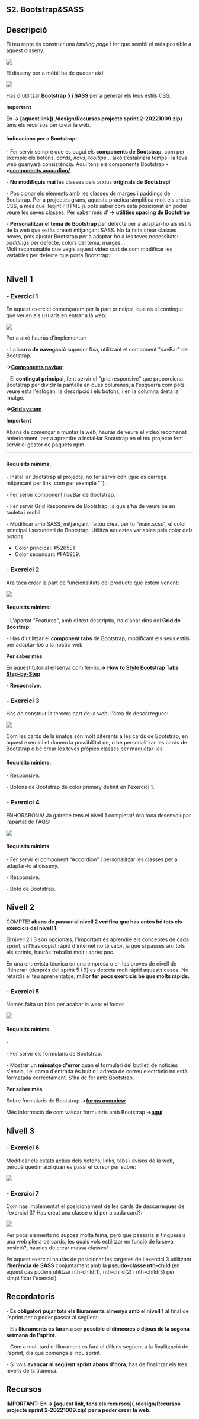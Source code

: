 S2. Bootstrap&SASS
------------------

Descripció
----------

El teu repte és construir una _landing page_ i fer que sembli el més possible a aquest disseny:

  

![](./design/desktop-design.jpg)  

  

El disseny per a mòbil ha de quedar així:

  
![](./design/mobile-design.jpg)  
  

Has d'utilitzar **Bootstrap 5 i SASS** per a generar els teus estils CSS.

**Important**

En **\-> [aquest link](./design/Recursos projecte sprint 2-20221009.zip)** tens els recursos per crear la web.

  

#### Indicacions per a Bootstrap:

\- Fer servir sempre que es pugui els **components de Bootstrap**, com per exemple els botons, _cards_, _navs_, _tooltips_... això t'estalviarà temps i la teva web guanyarà consistència. Aquí tens els components Bootstrap **\->[components accordion/](https://getbootstrap.com/docs/5.0/components/accordion/)**

\- **No modifiquis mai** les classes dels arxius **originals de Bootstrap**!

\- Posicionar els elements amb les classes de marges i paddings de Bootstrap. Per a projectes grans, aquesta pràctica simplifica molt els arxius CSS, a més que llegint l'HTML ja pots saber com està posicionat en poder veure les seves classes. Per saber més d' **\-> [utilities spacing de Bootstrap](https://getbootstrap.com/docs/5.0/utilities/spacing/)**

\- **Personalitzar el tema de Bootstrap** per defecte per a adaptar-ho als estils de la web que estàs creant mitjançant SASS. No fa falta crear classes noves, pots ajustar Bootstrap per a adaptar-ho a les teves necessitats: _paddings_ per defecte, colors del tema, marges...  
Molt recomanable que vegis aquest vídeo curt de com modificar les variables per defecte que porta Bootstrap:

![[](./design/bootstrap.png)](https://youtu.be/nCX3QVl_PiI)

Nivell 1
--------

### \- Exercici 1

En aquest exercici començarem per la part principal, que és el contingut que veuen els usuaris en entrar a la web:

  

![](./design/web-1.jpg)  

  

Per a això hauràs d'implementar:

\- La **barra de navegació** superior fixa, utilitzant el component "navBar" de Bootstrap.

**\->[Components navbar](https://getbootstrap.com/docs/5.0/components/navbar/)**

\- El **contingut principa**l, fent servir el "grid responsive" que proporciona Bootstrap per dividir la pantalla en dues columnes, a l'esquerra com pots veure està l'eslògan, la descripció i els botons, i en la columna dreta la imatge.

**\->[Grid system](https://getbootstrap.com/docs/5.0/layout/grid/)**

  

**Important**

Abans de començar a muntar la web, hauràs de veure el vídeo recomanat anteriorment, per a aprendre a instal·lar Bootstrap en el teu projecte fent servir el gestor de paquets npm.

* * *

#### Requisits mínims: 

\- Instal·lar Bootstrap al projecte, no fer servir cdn (que és càrrega mitjançant per link, com per exemple "<link href="https://cdn.jsdelivr.net/npm/bootstrap@5.0.2/...." rel="stylesheet" crossorigin="anonymous">").

\- Fer servir component navBar de Bootstrap.

\- Fer servir Grid Responsive de Bootstrap, ja que s'ha de veure bé en tauleta i mòbil.

\- Modificar amb SASS, mitjançant l'arxiu creat per tu "main.scss", el color principal i secundari de Bootstrap. Utilitza aquestes variables pels color dels botons  

*   Color principal: #5265E1
*   Color secundari: #FA5959. 

  

### \- Exercici 2

Ara toca crear la part de funcionalitats del producte que estem venent:

  

![](./design/web2.jpg)  
  
  

#### Requisits mínims:

  
  
\- L'apartat "Features", amb el text descriptiu, ha d'anar dins del **Grid de Boostrap**.

\- Has d'utilitzar el **component tabs** de Bootstrap, modificant els seus estils per adaptar-los a la nostra web

**Per saber més**

En aquest tutorial ensenya com fer-ho.**\-> [How to Style Bootstrap Tabs Step-by-Step](https://turbofuture.com/computers/Apply-custom-styles-to-bootastrap-tabs-step-by-step)**

\- **Responsive.**

  

### \- Exercici 3

Has de construir la tercera part de la web: l'àrea de descàrregues:

  

![](./design/web3.jpg)  

  

  
Com les cards de la imatge són molt diferents a les cards de Bootstrap, en aquest exercici et donem la possibilitat de, o bé personalitzar les cards de Bootstrap o bé crear les teves pròpies classes per maquetar-les.

  

#### Requisits mínims:

\- Responsive.

\- Botons de Bootstrap de color primary definit en l'exercici 1.

  

### \- Exercici 4

ENHORABONA! Ja gairebé tens el nivell 1 completat! Ara toca desenvolupar l'apartat de FAQS:

  

![](./design/web4.jpg)  

  

#### Requisits mínims

\- Fer servir el component "Accordion" i personalitzar les classes per a adaptar-lo al disseny.

\- Responsive.

\- Botó de Bootstrap.

  

Nivell 2
--------

  

  

  

COMPTE! **abans de passar al nivell 2 verifica que has entès bé tots els exercicis del nivell 1**. 

El nivell 2 i 3 són opcionals, l'important és aprendre els conceptes de cada sprint, si l'has copiat ràpid d'internet no té valor, ja que si passes així tots els sprints, hauràs treballat molt i après poc. 

En una entrevista tècnica en una empresa o en les proves de nivell de l'itinerari (després del sprint 5 i 9) es detecta molt ràpid aquests casos. No retardis el teu aprenentatge, **millor fer pocs exercicis bé que molts ràpids.**

  

  

### \- Exercici 5  

Només falta un bloc per acabar la web: el footer.

  

![](./design/web5.jpg)  

  
  

#### Requisits mínims

\-

\- Fer servir els formularis de Bootstrap.

\- Mostrar un **missatge d'error** quan el formulari del butlletí de notícies s'envia, i el camp d'entrada és buit o l'adreça de correu electrònic no està formatada correctament. S'ha de fer amb Bootstrap.

**Per saber més**

Sobre formularis de Bootstrap **\->[forms overview](https://getbootstrap.com/docs/5.0/forms/overview/)**

Més informació de com validar formularis amb Bootstrap **\->[aquí](https://www.w3schools.com/bootstrap5/bootstrap_form_validation.php)**

###   

Nivell 3
--------

### \- Exercici 6  

Modificar els estats actius dels botons, links, tabs i avisos de la web, perquè quedin així quan es passi el cursor per sobre:

  

![](./design/desktop-active-states.jpg)  

  

### \- Exercici 7  

  
Com has implementat el posicionament de les cards de descàrregues de l'exercici 3? Has creat una classe o id per a cada card?:

  

![](./design/web3.jpg)  
  
  

Per pocs elements no suposa molta feina, però que passaria si tinguessis una web plena de cards, les quals vols estilitzar en funció de la seva posició?, hauries de crear massa classes!

  
En aquest exercici hauràs de posicionar les targetes de l'exercici 3 utilitzant **l'herència de SASS** conjuntament amb la **pseudo-classe nth-child** (en aquest cas podem utilitzar nth-child(1), nth-child(2) i nth-child(3) per simplificar l'exercici).

  

Recordatoris
------------

\- **És obligatori pujar tots els lliuraments almenys amb el nivell 1** al final de l'sprint per a poder passar al següent.

\- Els **lliuraments es faran a ser possible el dimecres o dijous de la segona setmana de l'sprint.** 

\- Com a molt tard el lliurament es farà el dilluns següent a la finalització de l'sprint, dia que comença el nou sprint.

\- Si vols **avançar al següent sprint abans d'hora**, has de finalitzar els tres nivells de la tramesa.

  

Recursos
--------

  

  
  

**IMPORTANT: En **\-> [aquest link, tens els recursos](./design/Recursos projecte sprint 2-20221009.zip)** per a poder crear la web.**